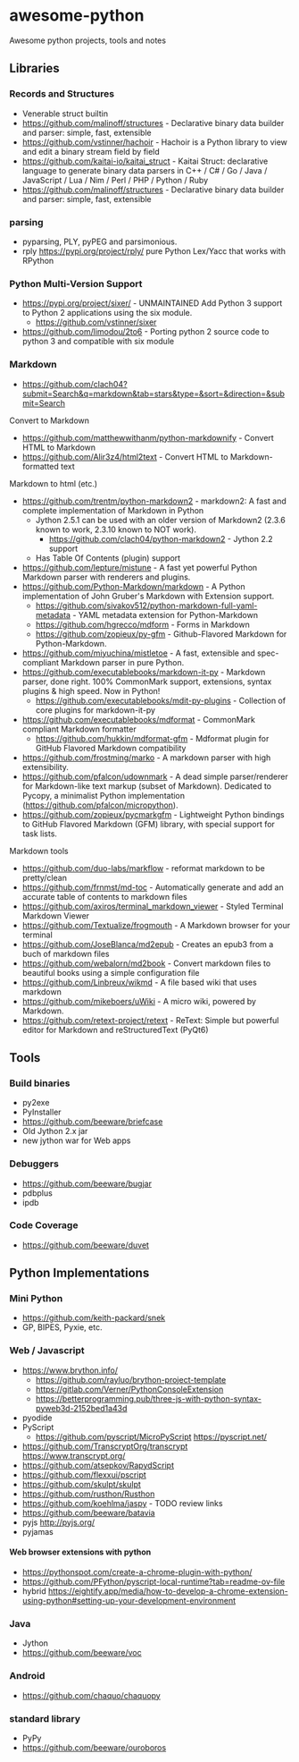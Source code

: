 # awesome-python

Awesome python projects, tools and notes

## Libraries

### Records and Structures

  * Venerable struct builtin
  * https://github.com/malinoff/structures - Declarative binary data builder and parser: simple, fast, extensible
  * https://github.com/vstinner/hachoir - Hachoir is a Python library to view and edit a binary stream field by field
  * https://github.com/kaitai-io/kaitai_struct - Kaitai Struct: declarative language to generate binary data parsers in C++ / C# / Go / Java / JavaScript / Lua / Nim / Perl / PHP / Python / Ruby
  * https://github.com/malinoff/structures - Declarative binary data builder and parser: simple, fast, extensible

### parsing

  * pyparsing, PLY, pyPEG and parsimonious.
  * rply https://pypi.org/project/rply/ pure Python Lex/Yacc that works with RPython

### Python Multi-Version Support

  * https://pypi.org/project/sixer/ - UNMAINTAINED Add Python 3 support to Python 2 applications using the six module.
      * https://github.com/vstinner/sixer
  * https://github.com/limodou/2to6 - Porting python 2 source code to python 3 and compatible with six module

### Markdown

  * https://github.com/clach04?submit=Search&q=markdown&tab=stars&type=&sort=&direction=&submit=Search

Convert to Markdown

  * https://github.com/matthewwithanm/python-markdownify - Convert HTML to Markdown
  * https://github.com/Alir3z4/html2text - Convert HTML to Markdown-formatted text

Markdown to html (etc.)

  * https://github.com/trentm/python-markdown2 - markdown2: A fast and complete implementation of Markdown in Python
      * Jython 2.5.1 can be used with an older version of Markdown2 (2.3.6 known to work, 2.3.10 known to NOT work).
          * https://github.com/clach04/python-markdown2 - Jython 2.2 support
      * Has Table Of Contents (plugin) support
  * https://github.com/lepture/mistune - A fast yet powerful Python Markdown parser with renderers and plugins.
  * https://github.com/Python-Markdown/markdown - A Python implementation of John Gruber's Markdown with Extension support.
      * https://github.com/sivakov512/python-markdown-full-yaml-metadata - YAML metadata extension for Python-Markdown
      * https://github.com/hgrecco/mdform - Forms in Markdown
      * https://github.com/zopieux/py-gfm - Github-Flavored Markdown for Python-Markdown.
  * https://github.com/miyuchina/mistletoe - A fast, extensible and spec-compliant Markdown parser in pure Python.
  * https://github.com/executablebooks/markdown-it-py - Markdown parser, done right. 100% CommonMark support, extensions, syntax plugins & high speed. Now in Python!
      * https://github.com/executablebooks/mdit-py-plugins - Collection of core plugins for markdown-it-py
  * https://github.com/executablebooks/mdformat - CommonMark compliant Markdown formatter
      * https://github.com/hukkin/mdformat-gfm - Mdformat plugin for GitHub Flavored Markdown compatibility
  * https://github.com/frostming/marko - A markdown parser with high extensibility.
  * https://github.com/pfalcon/udownmark - A dead simple parser/renderer for Markdown-like text markup (subset of Markdown). Dedicated to Pycopy, a minimalist Python implementation (https://github.com/pfalcon/micropython).
  * https://github.com/zopieux/pycmarkgfm - Lightweight Python bindings to GitHub Flavored Markdown (GFM) library, with special support for task lists.

Markdown tools

  * https://github.com/duo-labs/markflow - reformat markdown to be pretty/clean
  * https://github.com/frnmst/md-toc - Automatically generate and add an accurate table of contents to markdown files
  * https://github.com/axiros/terminal_markdown_viewer - Styled Terminal Markdown Viewer
  * https://github.com/Textualize/frogmouth - A Markdown browser for your terminal
  * https://github.com/JoseBlanca/md2epub - Creates an epub3 from a buch of markdown files
  * https://github.com/webalorn/md2book - Convert markdown files to beautiful books using a simple configuration file
  * https://github.com/Linbreux/wikmd - A file based wiki that uses markdown
  * https://github.com/mikeboers/uWiki - A micro wiki, powered by Markdown.
  * https://github.com/retext-project/retext - ReText: Simple but powerful editor for Markdown and reStructuredText (PyQt6)

## Tools

### Build binaries 

  * py2exe
  * PyInstaller
  * https://github.com/beeware/briefcase
  * Old Jython 2.x jar
  * new jython war for Web apps


### Debuggers

  * https://github.com/beeware/bugjar
  * pdbplus
  * ipdb

### Code Coverage

  * https://github.com/beeware/duvet

## Python Implementations

### Mini Python

  * https://github.com/keith-packard/snek
  * GP, BIPES, Pyxie, etc.

### Web / Javascript

  * https://www.brython.info/
      * https://github.com/rayluo/brython-project-template
      * https://gitlab.com/Verner/PythonConsoleExtension
      * https://betterprogramming.pub/three-js-with-python-syntax-pyweb3d-2152bed1a43d
  * pyodide
  * PyScript
      * https://github.com/pyscript/MicroPyScript https://pyscript.net/
  * https://github.com/TranscryptOrg/transcrypt https://www.transcrypt.org/
  * https://github.com/atsepkov/RapydScript
  * https://github.com/flexxui/pscript
  * https://github.com/skulpt/skulpt
  * https://github.com/rusthon/Rusthon
  * https://github.com/koehlma/jaspy - TODO review links
  * https://github.com/beeware/batavia
  * pyjs http://pyjs.org/
  * pyjamas

#### Web browser extensions with python

  * https://pythonspot.com/create-a-chrome-plugin-with-python/
  * https://github.com/PFython/pyscript-local-runtime?tab=readme-ov-file
  * hybrid https://eightify.app/media/how-to-develop-a-chrome-extension-using-python#setting-up-your-development-environment


### Java

  * Jython
  * https://github.com/beeware/voc

### Android 

  * https://github.com/chaquo/chaquopy


### standard library 

  * PyPy
  * https://github.com/beeware/ouroboros



